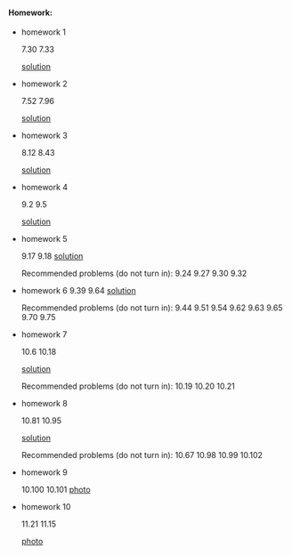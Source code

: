 #### Homework:

*   homework 1

	7.30 7.33

	[solution](./hw1sol.pdf)


*   homework 2 

	7.52 7.96

	[solution](./hw2sol.pdf)

*   homework 3 

	8.12 8.43

	[solution](./hw3sol.pdf)


*   homework 4 

    9.2 9.5

    [solution](./hw4sol.pdf)

*   homework 5

    9.17 9.18
    [solution](./hw5sol.pdf)

    Recommended problems (do not turn in):
    9.24 9.27 9.30 9.32

*   homework 6
    9.39 9.64
    [solution](./hw6sol.pdf)

    Recommended problems (do not turn in):
    9.44 9.51 9.54 9.62 9.63 9.65 9.70 9.75

*   homework 7

    10.6 10.18
	
	[solution](./hw7sol.pdf)

    Recommended problems (do not turn in):
    10.19 10.20 10.21

*   homework 8

	10.81 10.95  
	
	[solution](./hw8sol.pdf)

    Recommended problems (do not turn in):
    10.67  10.98 10.99 10.102

*   homework 9

    10.100 10.101
    [photo](./hw9.pdf)

*   homework 10

    11.21 11.15
     
    [photo](./hw10.pdf)
